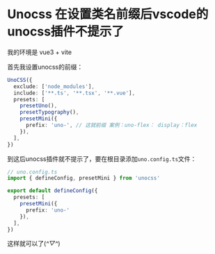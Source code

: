 # Unocss 在设置类名前缀后vscode的unocss插件不提示了

我的环境是 vue3 + vite

首先我设置unocss的前缀：
``` ts
UnoCSS({
  exclude: ['node_modules'],
  include: ['**.ts', '**.tsx', '**.vue'],
  presets: [
    presetUno(),
    presetTypography(),
    presetMini({
      prefix: 'uno-', // 这就前缀 案例：uno-flex： display：flex
    }),
  ],
})
```

到这后unocss插件就不提示了，要在根目录添加`uno.config.ts`文件：
```ts
// uno.config.ts
import { defineConfig, presetMini } from 'unocss'

export default defineConfig({
  presets: [
    presetMini({
      prefix: 'uno-'
    }),
  ],
})
```
这样就可以了(*^▽^*)